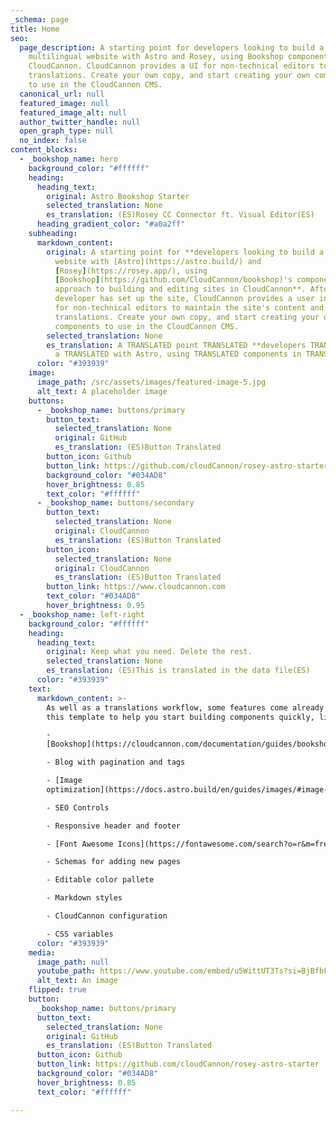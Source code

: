 ```yaml
---
_schema: page
title: Home
seo:
  page_description: A starting point for developers looking to build a
    multilingual website with Astro and Rosey, using Bookshop components in
    CloudCannon. CloudCannon provides a UI for non-technical editors to enter
    translations. Create your own copy, and start creating your own components
    to use in the CloudCannon CMS.
  canonical_url: null
  featured_image: null
  featured_image_alt: null
  author_twitter_handle: null
  open_graph_type: null
  no_index: false
content_blocks:
  - _bookshop_name: hero
    background_color: "#ffffff"
    heading:
      heading_text:
        original: Astro Bookshop Starter
        selected_translation: None
        es_translation: (ES)Rosey CC Connector ft. Visual Editor(ES)
      heading_gradient_color: "#a0a2ff"
    subheading:
      markdown_content:
        original: A starting point for **developers looking to build a multilingual
          website with [Astro](https://astro.build/) and
          [Rosey](https://rosey.app/), using
          [Bookshop](https://github.com/CloudCannon/bookshop)'s component-based
          approach to building and editing sites in CloudCannon**. After a
          developer has set up the site, CloudCannon provides a user interface
          for non-technical editors to maintain the site's content and enter
          translations. Create your own copy, and start creating your own
          components to use in the CloudCannon CMS.
        selected_translation: None
        es_translation: A TRANSLATED point TRANSLATED **developers TRANSLATED** to build
          a TRANSLATED with Astro, using TRANSLATED components in TRANSLATED.
      color: "#393939"
    image:
      image_path: /src/assets/images/featured-image-5.jpg
      alt_text: A placeholder image
    buttons:
      - _bookshop_name: buttons/primary
        button_text:
          selected_translation: None
          original: GitHub
          es_translation: (ES)Button Translated
        button_icon: Github
        button_link: https://github.com/cloudCannon/rosey-astro-starter
        background_color: "#034AD8"
        hover_brightness: 0.85
        text_color: "#ffffff"
      - _bookshop_name: buttons/secondary
        button_text:
          selected_translation: None
          original: CloudCannon
          es_translation: (ES)Button Translated
        button_icon:
          selected_translation: None
          original: CloudCannon
          es_translation: (ES)Button Translated
        button_link: https://www.cloudcannon.com
        text_color: "#034AD8"
        hover_brightness: 0.95
  - _bookshop_name: left-right
    background_color: "#ffffff"
    heading:
      heading_text:
        original: Keep what you need. Delete the rest.
        selected_translation: None
        es_translation: (ES)This is translated in the data file(ES)
      color: "#393939"
    text:
      markdown_content: >-
        As well as a translations workflow, some features come already set up in
        this template to help you start building components quickly, like:

        -
        [Bookshop](https://cloudcannon.com/documentation/guides/bookshop-astro-guide/)

        - Blog with pagination and tags 

        - [Image
        optimization](https://docs.astro.build/en/guides/images/#image--astroassets)

        - SEO Controls

        - Responsive header and footer

        - [Font Awesome Icons](https://fontawesome.com/search?o=r&m=free)

        - Schemas for adding new pages

        - Editable color pallete

        - Markdown styles

        - CloudCannon configuration

        - CSS variables
      color: "#393939"
    media:
      image_path: null
      youtube_path: https://www.youtube.com/embed/u5WittUT3Ts?si=BjBfbF-x5MoaAyVO
      alt_text: An image
    flipped: true
    button:
      _bookshop_name: buttons/primary
      button_text:
        selected_translation: None
        original: GitHub
        es_translation: (ES)Button Translated
      button_icon: Github
      button_link: https://github.com/cloudCannon/rosey-astro-starter
      background_color: "#034AD8"
      hover_brightness: 0.85
      text_color: "#ffffff"

---
```

